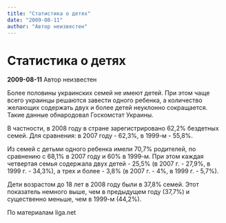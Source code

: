 ```yaml
---
title: "Статистика о детях"
date: "2009-08-11"
author: "Автор неизвестен"
---
```


# Статистика о детях

**2009-08-11** Автор неизвестен

Более половины украинских семей не имеют детей. При этом чаще всего украинцы решаются завести одного ребенка, а количество желающих содержать двух и более детей неуклонно сокращается. Такие данные обнародовал Госкомстат Украины.

В частности, в 2008 году в стране зарегистрировано 62,2% бездетных семей. Для сравнения: в 2007 году - 62,3%, в 1999-м - 55,8%.

Из семей с детьми одного ребенка имели 70,7% родителей, по сравнению с 68,1% в 2007 году и 60% в 1999-м. При этом каждая четвертая семья содержала двух детей - 25,5% (в 2007 г. - 27,9%, в 1999 г. - 34,3%), а трех и более - 3,8% (в 2007 г. - 4%, в 1999 г. - 5,7%).

Дети возрастом до 18 лет в 2008 году были в 37,8% семей. Этот показатель немного выше, чем в предыдущем году (37,7%) и существенно меньше, чем в 1999-м (44,2%).

По материалам liga.net